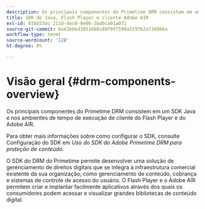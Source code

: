 ```yaml
---
description: Os principais componentes do Primetime DRM consistem em um SDK Java e nos ambientes de tempo de execução de cliente do Flash Player e do Adobe AIR.
title: SDK do Java, Flash Player e cliente Adobe AIR
exl-id: 01bb53dc-211d-4ec0-9e06-3bdbca01a071
source-git-commit: be43bbbd1051886c8979ff590a3197b2a7249b6a
workflow-type: tm+mt
source-wordcount: '128'
ht-degree: 0%

---
```


# Visão geral {#drm-components-overview}

Os principais componentes do Primetime DRM consistem em um SDK Java e nos ambientes de tempo de execução de cliente do Flash Player e do Adobe AIR.

Para obter mais informações sobre como configurar o SDK, consulte Configuração do SDK em *Uso do SDK do Adobe Primetime DRM para proteção de conteúdo.*

O SDK do DRM do Primetime permite desenvolver uma solução de gerenciamento de direitos digitais que se integra à infraestrutura comercial existente da sua organização, como gerenciamento de conteúdo, cobrança e sistemas de controle de acesso do usuário. O Flash Player e o Adobe AIR permitem criar e implantar facilmente aplicativos através dos quais os consumidores podem acessar e visualizar grandes bibliotecas de conteúdo digital.
